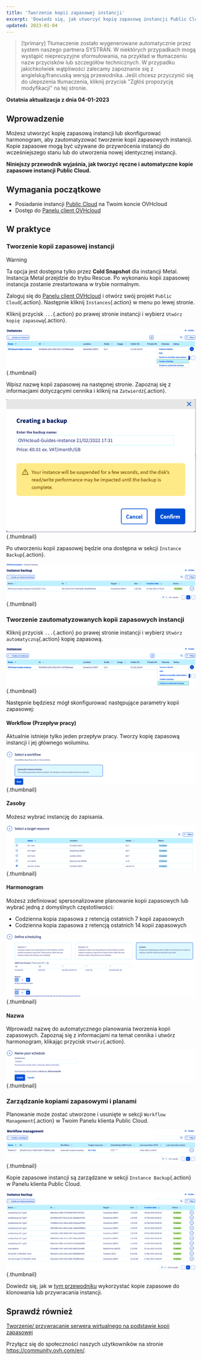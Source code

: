 ```yaml
---
title: 'Tworzenie kopii zapasowej instancji'
excerpt: 'Dowiedz się, jak utworzyć kopię zapasową instancji Public Cloud w Panelu klienta OVHcloud'
updated: 2023-01-04
---
```


> [!primary]
> Tłumaczenie zostało wygenerowane automatycznie przez system naszego partnera SYSTRAN. W niektórych przypadkach mogą wystąpić nieprecyzyjne sformułowania, na przykład w tłumaczeniu nazw przycisków lub szczegółów technicznych. W przypadku jakichkolwiek wątpliwości zalecamy zapoznanie się z angielską/francuską wersją przewodnika. Jeśli chcesz przyczynić się do ulepszenia tłumaczenia, kliknij przycisk "Zgłóś propozycję modyfikacji" na tej stronie.
> 

**Ostatnia aktualizacja z dnia 04-01-2023**

## Wprowadzenie

Możesz utworzyć kopię zapasową instancji lub skonfigurować harmonogram, aby zautomatyzować tworzenie kopii zapasowych instancji. Kopie zapasowe mogą być używane do przywrócenia instancji do wcześniejszego stanu lub do utworzenia nowej identycznej instancji.

**Niniejszy przewodnik wyjaśnia, jak tworzyć ręczne i automatyczne kopie zapasowe instancji Public Cloud.**

## Wymagania początkowe

- Posiadanie instancji [Public Cloud](https://www.ovhcloud.com/pl/public-cloud/) na Twoim koncie OVHcloud
- Dostęp do [Panelu client OVHcloud](https://www.ovh.com/auth/?action=gotomanager&from=https://www.ovh.pl/&ovhSubsidiary=pl)

## W praktyce

### Tworzenie kopii zapasowej instancji

> [!warning]
> Ta opcja jest dostępna tylko przez **Cold Snapshot** dla instancji Metal. Instancja Metal przejdzie do trybu Rescue. Po wykonaniu kopii zapasowej instancja zostanie zrestartowana w trybie normalnym.
>

Zaloguj się do [Panelu client OVHcloud](https://www.ovh.com/auth/?action=gotomanager&from=https://www.ovh.pl/&ovhSubsidiary=pl) i otwórz swój projekt `Public Cloud`{.action}. Następnie kliknij `Instances`{.action} w menu po lewej stronie.

Kliknij przycisk `...`{.action} po prawej stronie instancji i wybierz `Utwórz kopię zapasową`{.action}.

![public-cloud-instance-backup](images/createbackup1.png){.thumbnail}

Wpisz nazwę kopii zapasowej na następnej stronie. Zapoznaj się z informacjami dotyczącymi cennika i kliknij na `Zatwierdź`{.action}.

![public-cloud-instance-backup](images/createbackup2.png){.thumbnail}

Po utworzeniu kopii zapasowej będzie ona dostępna w sekcji `Instance Backup`{.action}.

![public-cloud-instance-backup](images/createbackup3.png){.thumbnail}

### Tworzenie zautomatyzowanych kopii zapasowych instancji

Kliknij przycisk `...`{.action} po prawej stronie instancji i wybierz `Utwórz automatyczną`{.action} kopię zapasową.

![public-cloud-instance-backup](images/createbackup4.png){.thumbnail}

Następnie będziesz mógł skonfigurować następujące parametry kopii zapasowej:

#### **Workflow (Przepływ pracy)** 

Aktualnie istnieje tylko jeden przepływ pracy. Tworzy kopię zapasową instancji i jej głównego woluminu.

![public-cloud-instance-backup](images/createbackup5.png){.thumbnail}

#### **Zasoby** 

Możesz wybrać instancję do zapisania.

![public-cloud-instance-backup](images/createbackup6.png){.thumbnail}

#### **Harmonogram** 

Możesz zdefiniować spersonalizowane planowanie kopii zapasowych lub wybrać jedną z domyślnych częstotliwości:

- Codzienna kopia zapasowa z retencją ostatnich 7 kopii zapasowych
- Codzienna kopia zapasowa z retencją ostatnich 14 kopii zapasowych

![public-cloud-instance-backup](images/createbackup7.png){.thumbnail}

#### **Nazwa** 

Wprowadź nazwę do automatycznego planowania tworzenia kopii zapasowych. Zapoznaj się z informacjami na temat cennika i utwórz harmonogram, klikając przycisk `Utwórz`{.action}.
 
![public-cloud-instance-backup](images/createbackup8.png){.thumbnail}

### Zarządzanie kopiami zapasowymi i planami

Planowanie może zostać utworzone i usunięte w sekcji `Workflow Management`{.action} w Twoim Panelu klienta Public Cloud.

![public-cloud-instance-backup](images/createbackup9.png){.thumbnail}

Kopie zapasowe instancji są zarządzane w sekcji `Instance Backup`{.action} w Panelu klienta Public Cloud.

![public-cloud-instance-backup](images/createbackup10.png){.thumbnail}

Dowiedz się, jak w [tym przewodniku](/pages/public_cloud/compute/create_restore_a_virtual_server_with_a_backup) wykorzystać kopie zapasowe do klonowania lub przywracania instancji.

## Sprawdź również

[Tworzenie/ przywracanie serwera wirtualnego na podstawie kopii zapasowej](/pages/public_cloud/compute/create_restore_a_virtual_server_with_a_backup)

Przyłącz się do społeczności naszych użytkowników na stronie <https://community.ovh.com/en/>.